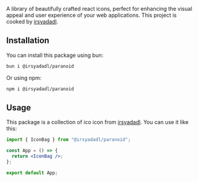 A library of beautifully crafted react icons, perfect for enhancing the visual appeal and user experience of your web applications. This project is cooked by [irsyadadl](https://irsyad.co).

## Installation

You can install this package using bun:

```bash
bun i @irsyadadl/paranoid
```

Or using npm:

```bash
npm i @irsyadadl/paranoid
```

## Usage

This package is a collection of ico icon from [irsyadadl](https://irsyad.co). You can use it like this:

```jsx
import { IconBag } from "@irsyadadl/paranoid";

const App = () => {
  return <IconBag />;
};

export default App;
```
